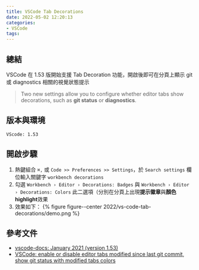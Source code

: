```yaml
---
title: VSCode Tab Decorations
date: 2022-05-02 12:20:13
categories:
- VSCode
tags:
---
```


## 總結

VSCode 在 1.53 版開始支援 Tab Decoration 功能，開啟後即可在分頁上顯示 git 或 diagnostics 相關的視覺狀態提示

> Two new settings allow you to configure whether editor tabs show decorations, such as **git status** or **diagnostics**.

## 版本與環境
```
VScode: 1.53
```

## 開啟步驟

1. 熱鍵組合 `⌘,` 或 `Code >> Preferences >> Settings`，於 `Search settings` 欄位輸入關鍵字 `workbench decorations`
1. 勾選 `Workbench › Editor › Decorations: Badges` 與 `Workbench › Editor › Decorations: Colors` 此二選項（分別在分頁上出現**提示徽章**與**顏色 highlight**效果
1. 效果如下：
  {% figure figure--center 2022/vs-code-tab-decorations/demo.png %}


## 參考文件
- [vscode-docs: January 2021 (version 1.53)](https://github.com/microsoft/vscode-docs/blob/vnext/release-notes/v1_53.md#tab-decorations)
- [VSCode: enable or disable editor tabs modified since last git commit, show git status with modified tabs colors](https://stackoverflow.com/questions/58377383/vscode-enable-or-disable-editor-tabs-modified-since-last-git-commit-show-git-s)